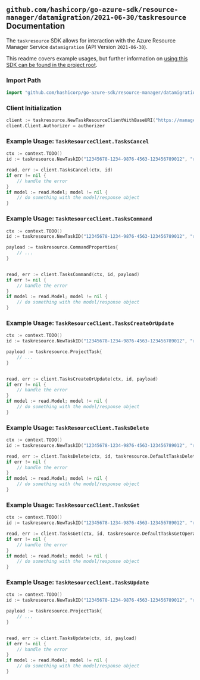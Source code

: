 
## `github.com/hashicorp/go-azure-sdk/resource-manager/datamigration/2021-06-30/taskresource` Documentation

The `taskresource` SDK allows for interaction with the Azure Resource Manager Service `datamigration` (API Version `2021-06-30`).

This readme covers example usages, but further information on [using this SDK can be found in the project root](https://github.com/hashicorp/go-azure-sdk/tree/main/docs).

### Import Path

```go
import "github.com/hashicorp/go-azure-sdk/resource-manager/datamigration/2021-06-30/taskresource"
```


### Client Initialization

```go
client := taskresource.NewTaskResourceClientWithBaseURI("https://management.azure.com")
client.Client.Authorizer = authorizer
```


### Example Usage: `TaskResourceClient.TasksCancel`

```go
ctx := context.TODO()
id := taskresource.NewTaskID("12345678-1234-9876-4563-123456789012", "resourceGroupValue", "serviceValue", "projectValue", "taskValue")

read, err := client.TasksCancel(ctx, id)
if err != nil {
	// handle the error
}
if model := read.Model; model != nil {
	// do something with the model/response object
}
```


### Example Usage: `TaskResourceClient.TasksCommand`

```go
ctx := context.TODO()
id := taskresource.NewTaskID("12345678-1234-9876-4563-123456789012", "resourceGroupValue", "serviceValue", "projectValue", "taskValue")

payload := taskresource.CommandProperties{
	// ...
}


read, err := client.TasksCommand(ctx, id, payload)
if err != nil {
	// handle the error
}
if model := read.Model; model != nil {
	// do something with the model/response object
}
```


### Example Usage: `TaskResourceClient.TasksCreateOrUpdate`

```go
ctx := context.TODO()
id := taskresource.NewTaskID("12345678-1234-9876-4563-123456789012", "resourceGroupValue", "serviceValue", "projectValue", "taskValue")

payload := taskresource.ProjectTask{
	// ...
}


read, err := client.TasksCreateOrUpdate(ctx, id, payload)
if err != nil {
	// handle the error
}
if model := read.Model; model != nil {
	// do something with the model/response object
}
```


### Example Usage: `TaskResourceClient.TasksDelete`

```go
ctx := context.TODO()
id := taskresource.NewTaskID("12345678-1234-9876-4563-123456789012", "resourceGroupValue", "serviceValue", "projectValue", "taskValue")

read, err := client.TasksDelete(ctx, id, taskresource.DefaultTasksDeleteOperationOptions())
if err != nil {
	// handle the error
}
if model := read.Model; model != nil {
	// do something with the model/response object
}
```


### Example Usage: `TaskResourceClient.TasksGet`

```go
ctx := context.TODO()
id := taskresource.NewTaskID("12345678-1234-9876-4563-123456789012", "resourceGroupValue", "serviceValue", "projectValue", "taskValue")

read, err := client.TasksGet(ctx, id, taskresource.DefaultTasksGetOperationOptions())
if err != nil {
	// handle the error
}
if model := read.Model; model != nil {
	// do something with the model/response object
}
```


### Example Usage: `TaskResourceClient.TasksUpdate`

```go
ctx := context.TODO()
id := taskresource.NewTaskID("12345678-1234-9876-4563-123456789012", "resourceGroupValue", "serviceValue", "projectValue", "taskValue")

payload := taskresource.ProjectTask{
	// ...
}


read, err := client.TasksUpdate(ctx, id, payload)
if err != nil {
	// handle the error
}
if model := read.Model; model != nil {
	// do something with the model/response object
}
```
